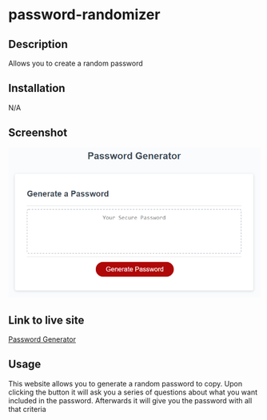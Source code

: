 # password-randomizer

## Description

Allows you to create a random password

## Installation

N/A

## Screenshot

![alt text](Assets/03-javascript-homework-demo.png)

## Link to live site

[Password Generator](https://uturaiden.github.io/password-randomizer/index.html)

## Usage

This website allows you to generate a random password to copy. Upon clicking the button it will ask you a series of questions about what you want included in the password. Afterwards it will give you the password with all that criteria 

